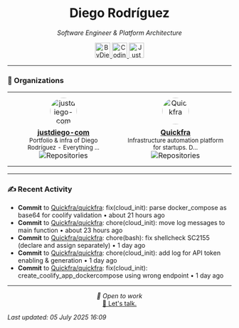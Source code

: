 
<div align="center" style="margin-top: 16px;">
<h1 align="center"><strong>Diego Rodríguez</strong></h1>
<i>Software Engineer & Platform Architecture</i>
<p></p>
  <a href="https://linkedin.com/in/bydiego" target="_blank">
    <img src="https://img.icons8.com/?size=100&id=8808&format=png&color=000000" alt="ByDiego LinkedIn" height="34" width="34">
</a>

<a href="https://youtube.com/@codingwithdew3066" target="_blank">
      <img src="https://img.icons8.com/?size=100&id=55200&format=png&color=000000" alt="Coding With Dew Youtube Channel" height="34" width="34">
</a>

<a href="https://justdiego.com" target="_blank">
    <img src="https://img.icons8.com/?size=100&id=bAmuw2Fk26u0&format=png&color=000000" alt="JustDiego Website" height="34" width="34">
</a>

</div>

---

### 🏢 Organizations

<table align="center">
  <tr>
    <td><div align="center" style="margin: 10px;">
  <a href="https://github.com/justdiego-com" target="_blank">
    <img src="https://avatars.githubusercontent.com/u/217927933?v=4" width="60" height="60" alt="justdiego-com" style="border-radius: 50%; margin-bottom: 8px;" />
  </a>
  <br>
  <strong><a href="https://github.com/justdiego-com" target="_blank">justdiego-com</a></strong>
  <br>
  <small>Portfolio & infra of Diego Rodríguez - Everything ...</small>
  <br>
  <img src="https://img.shields.io/badge/repos-1-blue?style=flat-square" alt="Repositories" />
</div></td><td><div align="center" style="margin: 10px;">
  <a href="https://github.com/Quickfra" target="_blank">
    <img src="https://avatars.githubusercontent.com/u/218400303?v=4" width="60" height="60" alt="Quickfra" style="border-radius: 50%; margin-bottom: 8px;" />
  </a>
  <br>
  <strong><a href="https://github.com/Quickfra" target="_blank">Quickfra</a></strong>
  <br>
  <small>Infrastructure automation platform for startups. D...</small>
  <br>
  <img src="https://img.shields.io/badge/repos-1-blue?style=flat-square" alt="Repositories" />
</div></td>
  </tr>
</table>

---

### ✍ Recent Activity


- <strong>Commit</strong> to <a href="https://github.com/Quickfra/quickfra">Quickfra/quickfra</a>: fix(cloud_init): parse docker_compose as base64 for coolify validation • about 21 hours ago
- <strong>Commit</strong> to <a href="https://github.com/Quickfra/quickfra">Quickfra/quickfra</a>: chore(cloud_init): move log messages to main function • about 23 hours ago
- <strong>Commit</strong> to <a href="https://github.com/Quickfra/quickfra">Quickfra/quickfra</a>: chore(bash): fix shellcheck SC2155 (declare and assign separately) • 1 day ago
- <strong>Commit</strong> to <a href="https://github.com/Quickfra/quickfra">Quickfra/quickfra</a>: chore(cloud_init): add log for API token enabling & generation • 1 day ago
- <strong>Commit</strong> to <a href="https://github.com/Quickfra/quickfra">Quickfra/quickfra</a>: fix(cloud_init): create_coolify_app_dockercompose using wrong endpoint • 1 day ago


---

<p align="center">
  <i>💼 Open to work</i><br>
  <a href="mailto:diego@justdiego.com">📧 Let's talk.</a>
</p>

*Last updated: 05 July 2025 16:09*   